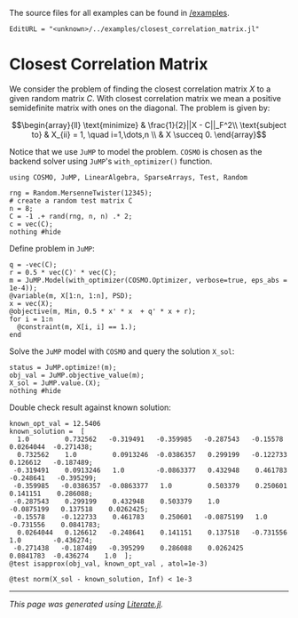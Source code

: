 The source files for all examples can be found in [/examples](https://github.com/oxfordcontrol/COSMO.jl/tree/master/examples/).
```@meta
EditURL = "<unknown>/../examples/closest_correlation_matrix.jl"
```

# Closest Correlation Matrix

We consider the problem of finding the closest correlation matrix $X$ to a given random matrix $C$.
With closest correlation matrix we mean a positive semidefinite matrix with ones on the diagonal.
The problem is given by:
```math
\begin{array}{ll} \text{minimize} &  \frac{1}{2}||X - C||_F^2\\
\text{subject to} &  X_{ii} = 1, \quad i=1,\dots,n \\
                  &  X \succeq 0.
\end{array}
```
Notice that we use `JuMP` to model the problem. `COSMO` is chosen as the backend solver using `JuMP`'s `with_optimizer()` function.

```@example closest_correlation_matrix
using COSMO, JuMP, LinearAlgebra, SparseArrays, Test, Random
```

```@example closest_correlation_matrix
rng = Random.MersenneTwister(12345);
# create a random test matrix C
n = 8;
C = -1 .+ rand(rng, n, n) .* 2;
c = vec(C);
nothing #hide
```

Define problem in `JuMP`:

```@example closest_correlation_matrix
q = -vec(C);
r = 0.5 * vec(C)' * vec(C);
m = JuMP.Model(with_optimizer(COSMO.Optimizer, verbose=true, eps_abs = 1e-4));
@variable(m, X[1:n, 1:n], PSD);
x = vec(X);
@objective(m, Min, 0.5 * x' * x  + q' * x + r);
for i = 1:n
  @constraint(m, X[i, i] == 1.);
end
```

Solve the `JuMP` model with `COSMO` and query the solution `X_sol`:

```@example closest_correlation_matrix
status = JuMP.optimize!(m);
obj_val = JuMP.objective_value(m);
X_sol = JuMP.value.(X);
nothing #hide
```

Double check result against known solution:

```@example closest_correlation_matrix
known_opt_val = 12.5406
known_solution =  [
  1.0         0.732562   -0.319491   -0.359985   -0.287543   -0.15578     0.0264044  -0.271438;
  0.732562    1.0         0.0913246  -0.0386357   0.299199   -0.122733    0.126612   -0.187489;
 -0.319491    0.0913246   1.0        -0.0863377   0.432948    0.461783   -0.248641   -0.395299;
 -0.359985   -0.0386357  -0.0863377   1.0         0.503379    0.250601    0.141151    0.286088;
 -0.287543    0.299199    0.432948    0.503379    1.0        -0.0875199   0.137518    0.0262425;
 -0.15578    -0.122733    0.461783    0.250601   -0.0875199   1.0        -0.731556    0.0841783;
  0.0264044   0.126612   -0.248641    0.141151    0.137518   -0.731556    1.0        -0.436274;
 -0.271438   -0.187489   -0.395299    0.286088    0.0262425   0.0841783  -0.436274    1.0  ];
@test isapprox(obj_val, known_opt_val , atol=1e-3)
```

```@example closest_correlation_matrix
@test norm(X_sol - known_solution, Inf) < 1e-3
```

---

*This page was generated using [Literate.jl](https://github.com/fredrikekre/Literate.jl).*

